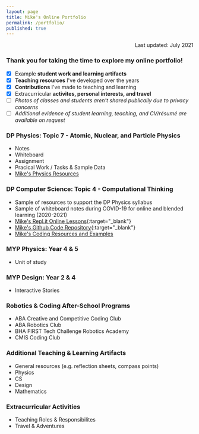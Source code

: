```yaml
---
layout: page
title: Mike's Online Portfolio
permalink: /portfolio/
published: true
---
```

<p align='right'>Last updated: July 2021</p>

### Thank you for taking the time to explore my online portfolio!
- [x] Example **student work and learning artifacts**
- [x] **Teaching resources** I've developed over the years
- [x] **Contributions** I've made to teaching and learning
- [x] Extracurricular **activites, personal interests, and travel**
- [ ] *Photos of classes and students aren't shared publically due to privacy concerns*
- [ ] *Additional evidence of student learning, teaching, and CV/résumé are available on request*

### DP Physics: Topic 7 - Atomic, Nuclear, and Particle Physics
- Notes
- Whiteboard
- Assignment
- Pracical Work / Tasks & Sample Data
- [Mike's Physics Resources](https://mvpoirier.github.io/coding/)

### DP Computer Science: Topic 4 - Computational Thinking
- Sample of resources to support the DP Physics syllabus
- Sample of whiteboard notes during COVID-19 for online and blended learning (2020-2021)
- [Mike's Repl.it Online Lessons](https://repl.it/@mpoirier){:target="_blank"}
- [Mike's Github Code Repository](https://github.com/mvpoirier){:target="_blank"}
- [Mike's Coding Resources and Examples](https://mvpoirier.github.io/coding/)

### MYP Physics: Year 4 & 5
- Unit of study

### MYP Design: Year 2 & 4
- Interactive Stories

### Robotics & Coding After-School Programs
- ABA Creative and Competitive Coding Club
- ABA Robotics Club
- BHA FIRST Tech Challenge Robotics Academy
- CMIS Coding Club

### Additional Teaching & Learning Artifacts
- General resources (e.g. reflection sheets, compass points)
- Physics
- CS
- Design
- Mathematics

### Extracurricular Activities
- Teaching Roles & Responsibilites
- Travel & Adventures